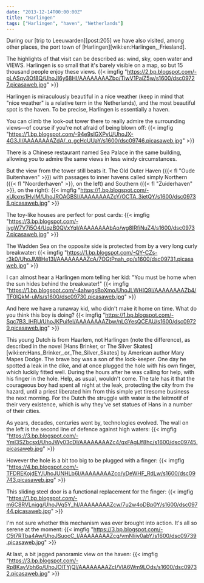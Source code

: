 ```yaml
---
date: "2013-12-14T00:00:00Z"
title: "Harlingen"
tags: ["Harlingen", "haven", "Netherlands"]
---
```


During our [trip to Leeuwarden][post:205] we have also visited, among other places, the port town of [Harlingen][wiki:en:Harlingen,_Friesland].

The highlights of that visit can be described as: wind, sky, open water and VIEWS. Harlingen is so small that it's barely visible on a map, so but 15 thousand people enjoy these views.
{{< imgfig "https://2.bp.blogspot.com/-pLASqy3Of8Q/UhoJI6y68HI/AAAAAAAAZbo/TiwV1PaiZ5w/s1600/dsc09727.picasaweb.jpg" >}}

<!--more-->

Harlingen is miraculously beautiful in a nice weather (keep in mind that "nice weather" is a relative term in the Netherlands), and the most beautiful spot is the haven. To be precise, Harlingen is essentially a haven.

You can climb the look-out tower there to really admire the surrounding views—of course if you're not afraid of being blown off:
{{< imgfig "https://1.bp.blogspot.com/-94e9sIGXPvU/UhoJX-4G3JI/AAAAAAAAZdA/_q_gcHcUUaY/s1600/dsc09746.picasaweb.jpg" >}}

There is a Chinese restaurant named Sea Palace in the same building, allowing you to admire the same views in less windy circumstances.

But the view from the tower still beats it. The Old Outer Haven ({{< fl "Oude Buitenhaven" >}}) with passages to inner havens called simply Northern ({{< fl "Noorderhaven" >}}, on the left) and Southern ({{< fl "Zuiderhaven" >}}, on the right):
{{< imgfig "https://1.bp.blogspot.com/-xUkxns1HvlM/UhoJROAGBSI/AAAAAAAAZcY/OCTA_3jetQY/s1600/dsc09738.picasaweb.jpg" >}}

The toy-like houses are perfect for post cards:
{{< imgfig "https://3.bp.blogspot.com/-iygW7V7j5O4/UqzB0QVxYqI/AAAAAAAAbAo/wg8IRfiNuZ4/s1600/dsc09737.picasaweb.jpg" >}}

The Wadden Sea on the opposite side is protected from by a very long curly breakwater:
{{< imgfig "https://1.bp.blogspot.com/-QY-CZs-r3k0/UhoJM8He13I/AAAAAAAAZcA/7OGtPnah_qo/s1600/dsc09731.picasaweb.jpg" >}}

I can almost hear a Harlingen mom telling her kid: "You must be home when the sun hides behind the breakwater!"
{{< imgfig "https://1.bp.blogspot.com/-4ahwgsBoXmo/UhoJLWHlQ9I/AAAAAAAAZb4/TF0lQkM-uMs/s1600/dsc09730.picasaweb.jpg" >}}

And here we have a runaway kid, who didn't make it home on time. What do you think this boy is doing?
{{< imgfig "https://1.bp.blogspot.com/-Sqc7B3_lHRU/UhoJKPuifeI/AAAAAAAAZbw/nLGYesQCEAU/s1600/dsc09729.picasaweb.jpg" >}}

This young Dutch is from Haarlem, not Harlingen (note the difference), as described in the novel [Hans Brinker, or The Silver Skates][wiki:en:Hans_Brinker,_or_The_Silver_Skates] by American author Mary Mapes Dodge. The brave boy was a son of the lock-keeper. One day he spotted a leak in the dike, and at once plugged the hole with his own finger, which luckily fitted well. During the hours after he was calling for help, with his finger in the hole. Help, as usual, wouldn't come. The tale has it that the courageous boy had spent all night at the leak, protecting the city from the hazard, until a priest liberated him from this simple yet tiresome business the next morning. For the Dutch the struggle with water is the leitmotif of their very existence, which is why they've set statues of Hans in a number of their cities.

As years, decades, centuries went by, technologies evolved. The wall on the left is the second line of defence against high waters:
{{< imgfig "https://3.bp.blogspot.com/-YmI3SZbcsxI/UhoJWy03cDI/AAAAAAAAZc4/qxFAglJf8hc/s1600/dsc09745.picasaweb.jpg" >}}

However the hole is a bit too big to be plugged with a finger:
{{< imgfig "https://4.bp.blogspot.com/-TFDREKojdEY/UhoJUNHLb6I/AAAAAAAAZco/yDeWHF_RdLw/s1600/dsc09743.picasaweb.jpg" >}}

This sliding steel door is a functional replacement for the finger:
{{< imgfig "https://1.bp.blogspot.com/-m6C8RVLnigg/UhoJVq5Y_hI/AAAAAAAAZcw/7u2w4oDBp0Y/s1600/dsc09744.picasaweb.jpg" >}}

I'm not sure whether this mechanism was ever brought into action. It's all so serene at the moment:
{{< imgfig "https://3.bp.blogspot.com/-C5t7RTba4Aw/UhoJSuocC_I/AAAAAAAAZcg/vmNliiy0abY/s1600/dsc09739.picasaweb.jpg" >}}

At last, a bit jagged panoramic view on the haven:
{{< imgfig "https://3.bp.blogspot.com/-Rp8KayVbh6o/UhoJOlTYjQI/AAAAAAAAZcI/VlA6Wm9LOds/s1600/dsc09732.picasaweb.jpg" >}}
